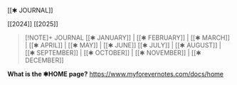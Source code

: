 [[✱ JOURNAL]]

[[2024]] [[2025]] 


> [!NOTE]+ JOURNAL
> [[✱ JANUARY]] | [[✱ FEBRUARY]] | [[✱ MARCH]] | [[✱ APRIL]] | [[✱ MAY]] | [[✱ JUNE]]
> [[✱ JULY]] | [[✱ AUGUST]] | [[✱ SEPTEMBER]] | [[✱ OCTOBER]] | [[✱ NOVEMBER]] | [[✱ DECEMBER]]


**What is the ✱HOME page?** https://www.myforevernotes.com/docs/home 